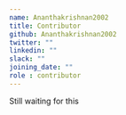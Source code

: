 ```yaml
---
name: Ananthakrishnan2002
title: Contributor
github: Ananthakrishnan2002
twitter: ""
linkedin: ""
slack: ""
joining_date: ""
role : contributor
---
```


Still waiting for this

